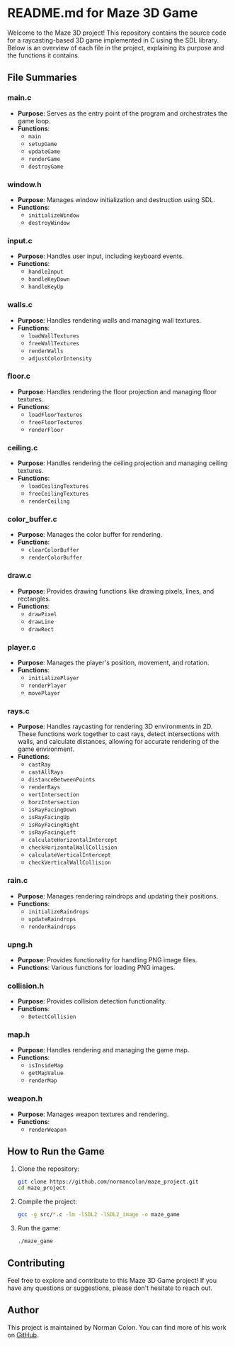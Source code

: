 # README.md for Maze 3D Game

Welcome to the Maze 3D  project! This repository contains the source code for a raycasting-based 3D game implemented in C using the SDL library. Below is an overview of each file in the project, explaining its purpose and the functions it contains.

## File Summaries

### main.c
- **Purpose**: Serves as the entry point of the program and orchestrates the game loop.
- **Functions**: 
  - `main`
  - `setupGame`
  - `updateGame`
  - `renderGame`
  - `destroyGame`

### window.h
- **Purpose**: Manages window initialization and destruction using SDL.
- **Functions**: 
  - `initializeWindow`
  - `destroyWindow`

### input.c
- **Purpose**: Handles user input, including keyboard events.
- **Functions**: 
  - `handleInput`
  - `handleKeyDown`
  - `handleKeyUp`

### walls.c
- **Purpose**: Handles rendering walls and managing wall textures.
- **Functions**: 
  - `loadWallTextures`
  - `freeWallTextures`
  - `renderWalls`
  - `adjustColorIntensity`

### floor.c
- **Purpose**: Handles rendering the floor projection and managing floor textures.
- **Functions**: 
  - `loadFloorTextures`
  - `freeFloorTextures`
  - `renderFloor`

### ceiling.c
- **Purpose**: Handles rendering the ceiling projection and managing ceiling textures.
- **Functions**: 
  - `loadCeilingTextures`
  - `freeCeilingTextures`
  - `renderCeiling`

### color_buffer.c
- **Purpose**: Manages the color buffer for rendering.
- **Functions**: 
  - `clearColorBuffer`
  - `renderColorBuffer`

### draw.c
- **Purpose**: Provides drawing functions like drawing pixels, lines, and rectangles.
- **Functions**: 
  - `drawPixel`
  - `drawLine`
  - `drawRect`

### player.c
- **Purpose**: Manages the player's position, movement, and rotation.
- **Functions**: 
  - `initializePlayer`
  - `renderPlayer`
  - `movePlayer`

### rays.c
- **Purpose**: Handles raycasting for rendering 3D environments in 2D. These functions work together to cast rays, detect intersections with walls, and calculate distances, allowing for accurate rendering of the game environment.
- **Functions**: 
  - `castRay`
  - `castAllRays`
  - `distanceBetweenPoints`
  - `renderRays`
  - `vertIntersection`
  - `horzIntersection`
  - `isRayFacingDown`
  - `isRayFacingUp`
  - `isRayFacingRight`
  - `isRayFacingLeft`
  - `calculateHorizontalIntercept`
  - `checkHorizontalWallCollision`
  - `calculateVerticalIntercept`
  - `checkVerticalWallCollision`

### rain.c
- **Purpose**: Manages rendering raindrops and updating their positions.
- **Functions**: 
  - `initializeRaindrops`
  - `updateRaindrops`
  - `renderRaindrops`

### upng.h
- **Purpose**: Provides functionality for handling PNG image files.
- **Functions**: Various functions for loading PNG images.

### collision.h
- **Purpose**: Provides collision detection functionality.
- **Functions**: 
  - `DetectCollision`

### map.h
- **Purpose**: Handles rendering and managing the game map.
- **Functions**: 
  - `isInsideMap`
  - `getMapValue`
  - `renderMap`

### weapon.h
- **Purpose**: Manages weapon textures and rendering.
- **Functions**: 
  - `renderWeapon`

## How to Run the Game

1. Clone the repository:
   ```sh
   git clone https://github.com/normancolon/maze_project.git
   cd maze_project
   ```

2. Compile the project:
   ```sh
   gcc -g src/*.c -lm -lSDL2 -lSDL2_image -o maze_game
   ```

3. Run the game:
   ```sh
   ./maze_game
   ```

## Contributing

Feel free to explore and contribute to this Maze 3D Game project! If you have any questions or suggestions, please don't hesitate to reach out.

## Author

This project is maintained by Norman Colon. You can find more of his work on [GitHub](https://github.com/normancolon).



